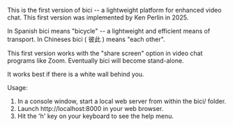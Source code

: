 This is the first version of bici -- a lightweight platform for enhanced video chat.
This first version was implemented by Ken Perlin in 2025.

In Spanish bici means "bicycle" -- a lightweight and efficient means of transport.
In Chineses bici ( 彼此 ) means "each other".

This first version works with the "share screen" option in video chat programs like Zoom.
Eventually bici will become stand-alone.

It works best if there is a white wall behind you.

Usage:
1. In a console window, start a local web server from within the bici/ folder.
2. Launch http://localhost:8000 in your web browser.
3. Hit the 'h' key on your keyboard to see the help menu.
